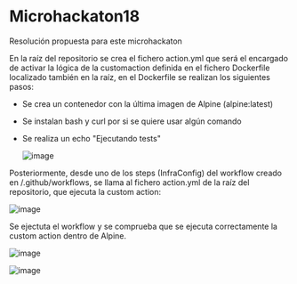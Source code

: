 # Microhackaton18
Resolución propuesta para este microhackaton

En la raíz del repositorio se crea el fichero action.yml que será el encargado de activar la lógica de la customaction definida en el fichero Dockerfile localizado también en la raíz, en el Dockerfile se realizan los siguientes pasos:

- Se crea un contenedor con la última imagen de Alpine (alpine:latest)
- Se instalan bash y curl por si se quiere usar algún comando
- Se realiza un echo "Ejecutando tests"
  
  ![image](https://github.com/user-attachments/assets/5059a45e-56ff-4618-b6e1-66774b56fe5b)

Posteriormente, desde uno de los steps (InfraConfig) del workflow creado en /.github/workflows, se llama al fichero action.yml de la raíz del repositorio, que ejecuta la custom action:

![image](https://github.com/user-attachments/assets/7fff7418-dc01-42f5-850a-5f83d693f29d)

Se ejectuta el workflow y se comprueba que se ejecuta correctamente la custom action dentro de Alpine.

![image](https://github.com/user-attachments/assets/b4b7ce7b-403d-4b24-b876-58cefe301eb0)

![image](https://github.com/user-attachments/assets/c95dc5b5-387a-4deb-8bba-e80c7915ca61)

